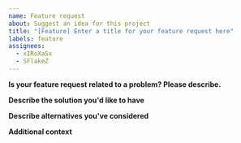 ```yaml
---
name: Feature request
about: Suggest an idea for this project
title: "[Feature] Enter a title for your feature request here"
labels: feature
assignees:
  - xIRoXaSx
  - SFlakeZ
---
```


**Is your feature request related to a problem? Please describe.**
<!-- A clear and concise description of what the problem is. Ex.: "It'd be more convenient when [...]" -->

**Describe the solution you'd like to have**
<!-- A clear and concise description of what you want to happen. -->

**Describe alternatives you've considered**
<!-- A clear and concise description of any alternative solutions or features you've considered. -->

**Additional context**
<!-- Add any other context or screenshots about the feature request here. -->